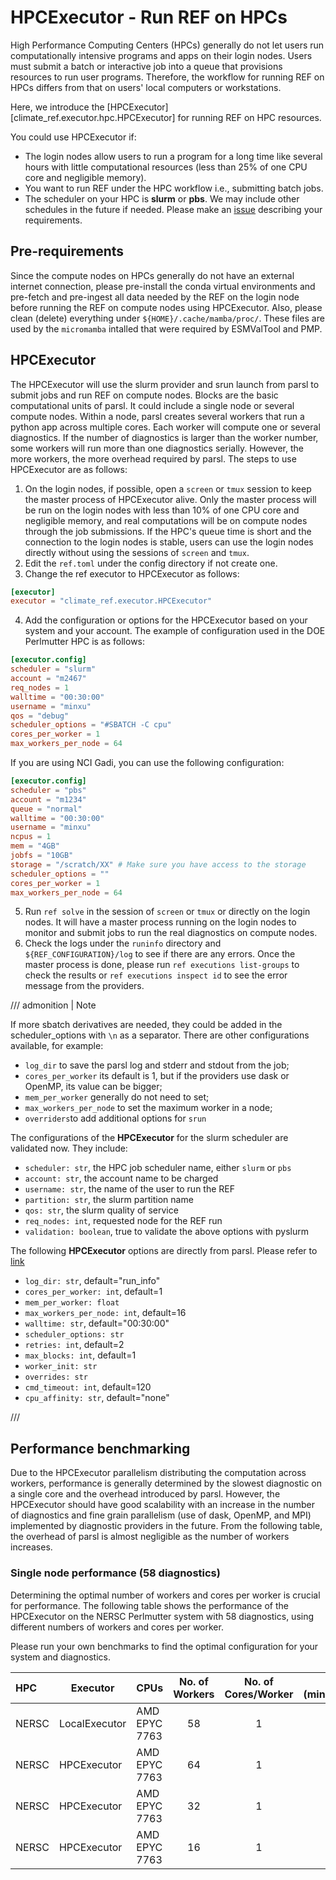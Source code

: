 # HPCExecutor -  Run REF on HPCs

High Performance Computing Centers (HPCs) generally do not let users run computationally intensive programs and apps on their login nodes. Users must submit a batch or interactive job into a queue that provisions resources to run user programs. Therefore, the workflow for running REF on HPCs differs from that on users' local computers or workstations.

Here, we introduce the [HPCExecutor][climate_ref.executor.hpc.HPCExecutor] for running REF on HPC resources.

You could use HPCExecutor if:

  - The login nodes allow users to run a program for a long time like several hours with little computational resources (less than 25% of one CPU core and negligible memory).
  - You want to run REF under the HPC workflow i.e., submitting batch jobs.
  - The scheduler on your HPC is __slurm__ or __pbs__. We may include other schedules in the future if needed. Please make an [issue](https://github.com/Climate-REF/climate-ref/issues) describing your requirements.

## Pre-requirements

Since the compute nodes on HPCs generally do not have an external internet connection, please pre-install the conda virtual environments and pre-fetch and pre-ingest all data needed by the REF on the login node before running the REF on compute nodes using HPCExecutor. Also, please clean (delete) everything under `${HOME}/.cache/mamba/proc/`. These files are used by the `micromamba` intalled that were required by ESMValTool and PMP.

## HPCExecutor

The HPCExecutor will use the slurm provider and srun launch from parsl to submit jobs and run REF on compute nodes. Blocks are the basic computational units of parsl. It could include a single node or several compute nodes. Within a node, parsl creates several workers that run a python app across multiple cores. Each worker will compute one or several diagnostics. If the number of diagnostics is larger than the worker number, some workers will run more than one diagnostics serially. However, the more workers, the more overhead required by parsl. The steps to use HPCExecutor are as follows:

1. On the login nodes, if possible, open a `screen` or `tmux` session to keep the master process of HPCExecutor alive. Only the master process will be run on the login nodes with less than 10% of one CPU core and negligible memory, and real computations will be on compute nodes through the job submissions. If the HPC's queue time is short and the connection to the login nodes is stable, users can use the login nodes directly without using the sessions of `screen` and `tmux`.
2. Edit the `ref.toml` under the config directory if not create one.
3. Change the ref executor to HPCExecutor as follows:
```toml
[executor]
executor = "climate_ref.executor.HPCExecutor"
```
4. Add the configuration or options for the HPCExecutor based on your system and your account. The example of configuration used in the DOE Perlmutter HPC is as follows:
```toml
[executor.config]
scheduler = "slurm"
account = "m2467"
req_nodes = 1
walltime = "00:30:00"
username = "minxu"
qos = "debug"
scheduler_options = "#SBATCH -C cpu"
cores_per_worker = 1
max_workers_per_node = 64
```
If you are using NCI Gadi, you can use the following configuration:
```toml
[executor.config]
scheduler = "pbs"
account = "m1234"
queue = "normal"
walltime = "00:30:00"
username = "minxu"
ncpus = 1
mem = "4GB"
jobfs = "10GB"
storage = "/scratch/XX" # Make sure you have access to the storage
scheduler_options = ""
cores_per_worker = 1
max_workers_per_node = 64
```
5. Run `ref solve` in the session of `screen` or `tmux` or directly on the login nodes. It will have a master process running on the login nodes to monitor and submit jobs to run the real diagnostics on compute nodes.
6. Check the logs under the `runinfo` directory and `${REF_CONFIGURATION}/log` to see if there are any errors. Once the master process is done, please run `ref executions list-groups` to check the results or `ref executions inspect id` to see the error message from the providers.


/// admonition | Note

If more sbatch derivatives are needed, they could be added in the scheduler_options with `\n` as a separator.
There are other configurations available, for example:

- `log_dir` to save the parsl log and stderr and stdout from the job;
- `cores_per_worker` its default is 1, but if the providers use dask or OpenMP, its value can be bigger;
- `mem_per_worker` generally do not need to set;
- `max_workers_per_node` to set the maximum worker in a node;
- `overriders`to add additional options for `srun`

The configurations of the __HPCExecutor__ for the slurm scheduler are validated now. They include:

- `scheduler: str`, the HPC job scheduler name, either `slurm` or `pbs`
- `account: str`, the account name to be charged
- `username: str`, the name of the user to run the REF
- `partition: str`, the slurm partition name
- `qos: str`, the slurm quality of service
- `req_nodes: int`, requested node for the REF run
- `validation: boolean`, true to validate the above options with pyslurm

The following __HPCExecutor__ options are directly from parsl. Please refer to [link](https://parsl.readthedocs.io/en/stable/stubs/parsl.providers.SlurmProvider.html)

- `log_dir: str`, default="run_info"
- `cores_per_worker: int`, default=1
- `mem_per_worker: float`
- `max_workers_per_node: int`, default=16
- `walltime: str`, default="00:30:00"
- `scheduler_options: str`
- `retries: int`, default=2
- `max_blocks: int`, default=1
- `worker_init: str`
- `overrides: str`
- `cmd_timeout: int`, default=120
- `cpu_affinity: str`, default="none"

///

## Performance benchmarking

Due to the HPCExecutor parallelism distributing the computation across workers, performance is generally determined by the slowest diagnostic on a single core and the overhead introduced by parsl. However, the HPCExecutor should have good scalability with an increase in the number of diagnostics and fine grain parallelism (use of dask, OpenMP, and MPI) implemented by diagnostic providers in the future. From the following table, the overhead of parsl is almost negligible as the number of workers increases.

### Single node performance (58 diagnostics)

Determining the optimal number of workers and cores per worker is crucial for performance.
The following table shows the performance of the HPCExecutor on the NERSC Perlmutter system with 58 diagnostics,
using different numbers of workers and cores per worker.

Please run your own benchmarks to find the optimal configuration for your system and diagnostics.

| HPC     | Executor        | CPUs              | No. of Workers | No. of Cores/Worker | Time (minutes)|
| :-------|---------------- | :-----------------|:-------------: | :-----------------: | ------------: |
| NERSC   | LocalExecutor   | AMD EPYC 7763     | 58             | 1                   | 18.2          |
| NERSC   | HPCExecutor     | AMD EPYC 7763     | 64             | 1                   | 16.3          |
| NERSC   | HPCExecutor     | AMD EPYC 7763     | 32             | 1                   | 18.1          |
| NERSC   | HPCExecutor     | AMD EPYC 7763     | 16             | 1                   | 28.6          |
